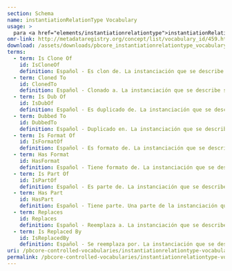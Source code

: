 ```yaml
---
section: Schema
name: instantiationRelationType Vocabulary
usage: >
  para <a href="elements/instantiationrelationtype">instantiationRelationType</a>
omr-link: http://metadataregistry.org/concept/list/vocabulary_id/459.html
download: /assets/downloads/pbcore_instantiationrelationtype_vocabulary.xlsx
terms:
  - term: Is Clone Of
    id: IsCloneOf
    definition: Español - Es clon de. La instanciación que se describe se copió digitalmente o sin pérdidas desde otra instanciación, a la cual se apunta en este elemento de relación.
  - term: Cloned To
    id: ClonedTo
    definition: Español - Clonado a. La instanciación que se describe se copió digitalmente o sin pérdidas hacia otra instanciación, a la cual se apunta en este elemento de relación.
  - term: Is Dub Of
    id: IsDubOf
    definition: Español - Es duplicado de. La instanciación que se describe se duplicó físicamente desde otra instanciación, a la cual se apunta en este elemento de relación.
  - term: Dubbed To
    id: DubbedTo
    definition: Español - Duplicado en. La instanciación que se describe se duplicó físicamente hacia otra instanciación, a la cual se apunta en este elemento de relación.
  - term: Is Format Of
    id: IsFormatOf
    definition: Español - Es formato de. La instanciación que se describe es un formato alternativo de una instanciación original (por ejemplo, un archivo digital creado de un video analógico) a la cual se relaciona este elemento.
  - term: Has Format
    id: HasFormat
    definition: Español - Tiene formato de. La instanciación que se describe existe en un formato alternativo (por ejemplo, un video analógico que también existe como un archivo digital) a la cual se relaciona este elemento
  - term: Is Part Of
    id: IsPartOf
    definition: Español - Es parte de. La instanciación que se describe forma parte del recurso o la instanciación a la cual se apunta en este elemento de relación (por ejemplo, un clip extraído de una pieza mayor). 
  - term: Has Part
    id: HasPart
    definition: Español - Tiene parte. Una parte de la instanciación que se describe existe como una instanciación independiente (por ejemplo, un clip) a la cual se apunta en este elemento de relación.
  - term: Replaces
    id: Replaces
    definition: Español - Reemplaza a. La instanciación que se describe es una sustitución de la instanciación a la cual se apunta en este elemento de relación (por ejemplo, en el caso de que la instanciación original haya sido 
  - term: Is Replaced By
    id: IsReplacedBy
    definition: Español - Se reemplaza por. La instanciación que se describe se sustituye por la instanciación a la cual se apunta en este elemento de relación (por ejemplo, si fue desadquirida).
uri: /pbcore-controlled-vocabularies/instantiationrelationtype-vocabulary/
permalink: /pbcore-controlled-vocabularies/instantiationrelationtype-vocabulary/
---
```

